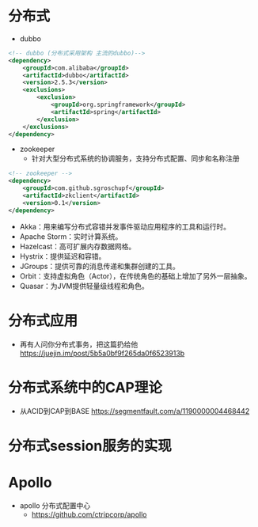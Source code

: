 # 分布式

- dubbo

```xml
<!-- dubbo (分布式采用架构 主流的dubbo)-->
<dependency>
    <groupId>com.alibaba</groupId>
    <artifactId>dubbo</artifactId>
    <version>2.5.3</version>
    <exclusions>
        <exclusion>
            <groupId>org.springframework</groupId>
            <artifactId>spring</artifactId>
        </exclusion>
    </exclusions>
</dependency>
```

- zookeeper
    - 针对大型分布式系统的协调服务，支持分布式配置、同步和名称注册

```xml
<!-- zookeeper -->
<dependency>
    <groupId>com.github.sgroschupf</groupId>
    <artifactId>zkclient</artifactId>
    <version>0.1</version>
</dependency>
```

- Akka：用来编写分布式容错并发事件驱动应用程序的工具和运行时。
- Apache Storm：实时计算系统。
- Hazelcast：高可扩展内存数据网格。
- Hystrix：提供延迟和容错。
- JGroups：提供可靠的消息传递和集群创建的工具。
- Orbit：支持虚拟角色（Actor），在传统角色的基础上增加了另外一层抽象。
- Quasar：为JVM提供轻量级线程和角色。

# 分布式应用

- 再有人问你分布式事务，把这篇扔给他 https://juejin.im/post/5b5a0bf9f265da0f6523913b

# 分布式系统中的CAP理论

- 从ACID到CAP到BASE <https://segmentfault.com/a/1190000004468442>

# 分布式session服务的实现

# Apollo

- apollo 分布式配置中心
    - https://github.com/ctripcorp/apollo
